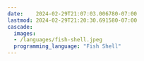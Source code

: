 ```yaml
---
date:    2024-02-29T21:07:03.006780-07:00
lastmod: 2024-02-29T21:20:30.691580-07:00
cascade:
  images:
  - /languages/fish-shell.jpeg
  programming_language: "Fish Shell"
---
```

